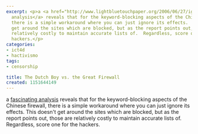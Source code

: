 ```yaml
---
excerpt: <p>a <a href="http://www.lightbluetouchpaper.org/2006/06/27/ignoring-the-great-firewall-of-china/">fascinating
  analysis</a> reveals that for the keyword-blocking aspects of the Chinese firewall,
  there is a simple workaround where you can just ignore its effects.  This doesn't
  get around the sites which are blocked, but as the report points out, those are
  relatively costly to maintain accurate lists of.  Regardless, score one for the
  hackers.</p>
categories:
- ict4d
- hactivismo
tags:
- censorship

title: The Dutch Boy vs. the Great Firewall
created: 1151644149
---
```

<p>a <a href="http://www.lightbluetouchpaper.org/2006/06/27/ignoring-the-great-firewall-of-china/">fascinating analysis</a> reveals that for the keyword-blocking aspects of the Chinese firewall, there is a simple workaround where you can just ignore its effects.  This doesn't get around the sites which are blocked, but as the report points out, those are relatively costly to maintain accurate lists of.  Regardless, score one for the hackers.</p>
